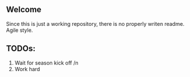 ## Welcome

Since this is just a working repository, there is no properly writen readme.
Agile style.

## TODOs:

1. Wait for season kick off /n
2. Work hard
